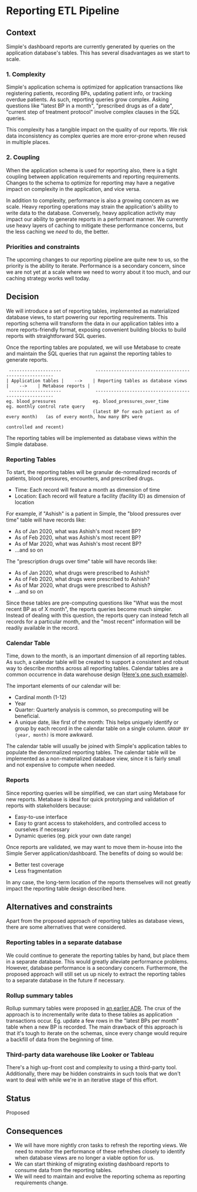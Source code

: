 # Reporting ETL Pipeline

## Context

Simple's dashboard reports are currently generated by queries on the application database's tables. This has several
disadvantages as we start to scale.

### 1. Complexity

Simple's application schema is optimized for application transactions like registering patients, recording BPs,
updating patient info, or tracking overdue patients. As such, reporting queries grow complex. Asking questions like
"latest BP in a month", "prescribed drugs as of a date", "current step of treatment protocol" involve complex clauses
in the SQL queries.

This complexity has a tangible impact on the quality of our reports. We risk data inconsistency as complex queries are
more error-prone when reused in multiple places.


### 2. Coupling

When the application schema is used for reporting also, there is a tight coupling between application requirements and
reporting requirements. Changes to the schema to optimize for reporting may have a negative impact on complexity in the
application, and vice versa.

In addition to complexity, performance is also a growing concern as we scale. Heavy reporting operations may strain the
application's ability to write data to the database. Conversely, heavy application activity may impact our ability to
generate reports in a performant manner. We currently use heavy layers of caching to mitigate these performance
concerns, but the less caching we _need_ to do, the better.

### Priorities and constraints

The upcoming changes to our reporting pipeline are quite new to us, so the priority is the ability to iterate.
Performance is a secondary concern, since we are not yet at a scale where we need to worry about it too much, and our
caching strategy works well today.

## Decision

We will introduce a set of reporting tables, implemented as materialized database views, to start powering our reporting
requirements. This reporting schema will transform the data in our application tables into a more reports-friendly
format, exposing convenient building blocks to build reports with straightforward SQL queries.

Once the reporting tables are populated, we will use Metabase to create and maintain the SQL queries that run against
the reporting tables to generate reports.

```
 --------------------             ------------------------------------             ------------------
| Application tables |    -->    | Reporting tables as database views |    -->    | Metabase reports |
 --------------------             ------------------------------------             ------------------
eg. blood_pressures              eg. blood_pressures_over_time                    eg. monthly control rate query
                                 (latest BP for each patient as of every month)   (as of every month, how many BPs were
                                                                                   controlled and recent)
```

The reporting tables will be implemented as database views within the Simple database.

### Reporting Tables

To start, the reporting tables will be granular de-normalized records of patients, blood pressures, encounters, and
prescribed drugs.

* Time: Each record will feature a month as dimension of time
* Location: Each record will feature a facility (facility ID) as dimension of location

For example, if "Ashish" is a patient in Simple, the "blood pressures over time" table will have records like:
* As of Jan 2020, what was Ashish's most recent BP?
* As of Feb 2020, what was Ashish's most recent BP?
* As of Mar 2020, what was Ashish's most recent BP?
* ...and so on

The "prescription drugs over time" table will have records like:
* As of Jan 2020, what drugs were prescribed to Ashish?
* As of Feb 2020, what drugs were prescribed to Ashish?
* As of Mar 2020, what drugs were prescribed to Ashish?
* ...and so on

Since these tables are pre-computing questions like "What was the most recent BP as of X month", the reports queries
become much simpler. Instead of dealing with this question, the reports query can instead fetch all records for a
particular month, and the "most recent" information will be readily available in the record.

### Calendar Table

Time, down to the month, is an important dimension of all reporting tables. As such, a calendar table will be created to
support a consistent and robust way to describe months across all reporting tables. Calendar tables are a common
occurrence in data warehouse design ([Here's one such example](https://www.mssqltips.com/sqlservertip/4054/creating-a-date-dimension-or-calendar-table-in-sql-server/)).

The important elements of our calendar will be:
* Cardinal month (1-12)
* Year
* Quarter: Quarterly analysis is common, so precomputing will be beneficial.
* A unique date, like first of the month: This helps uniquely identify or group by each record in the calendar table on
  a single column. `GROUP BY (year, month)` is more awkward.

The calendar table will usually be joined with Simple's application tables to populate the denormalized reporting
tables. The calendar table will be implemented as a non-materialized database view, since it is fairly small and not
expensive to compute when needed.

### Reports

Since reporting queries will be simplified, we can start using Metabase for new reports. Metabase is ideal for quick
prototyping and validation of reports with stakeholders because:

* Easy-to-use interface
* Easy to grant access to stakeholders, and controlled access to ourselves if necessary
* Dynamic queries (eg. pick your own date range)

Once reports are validated, we may want to move them in-house into the Simple Server application/dashboard. The benefits
of doing so would be:

* Better test coverage
* Less fragmentation

In any case, the long-term location of the reports themselves will not greatly impact the reporting table design
described here.

## Alternatives and constraints

Apart from the proposed approach of reporting tables as database views, there are some alternatives that were
considered.

### Reporting tables in a separate database

We could continue to generate the reporting tables by hand, but place them in a separate database. This would greatly
alleviate performance problems. However, database performance is a secondary concern. Furthermore, the proposed approach
will still set us up nicely to extract the reporting tables to a separate database in the future if necessary.

### Rollup summary tables

Rollup summary tables were proposed in [an earlier ADR](011-rollup-summary-tables-for-dashboards.md). The crux of the
approach is to incrementally write data to these tables as application transactions occur. Eg. update a few rows in the
"latest BPs per month" table when a new BP is recorded. The main drawback of this approach is that it's tough to iterate
on the schemas, since every change would require a backfill of data from the beginning of time.

### Third-party data warehouse like Looker or Tableau

There's a high up-front cost and complexity to using a third-party tool. Additionally, there may be hidden constraints
in such tools that we don't want to deal with while we're in an iterative stage of this effort.

## Status

Proposed

## Consequences

* We will have more nightly cron tasks to refresh the reporting views. We need to monitor the performance of these
  refreshes closely to identify when database views are no longer a viable option for us.
* We can start thinking of migrating existing dashboard reports to consume data from the reporting tables.
* We will need to maintain and evolve the reporting schema as reporting requirements change.
